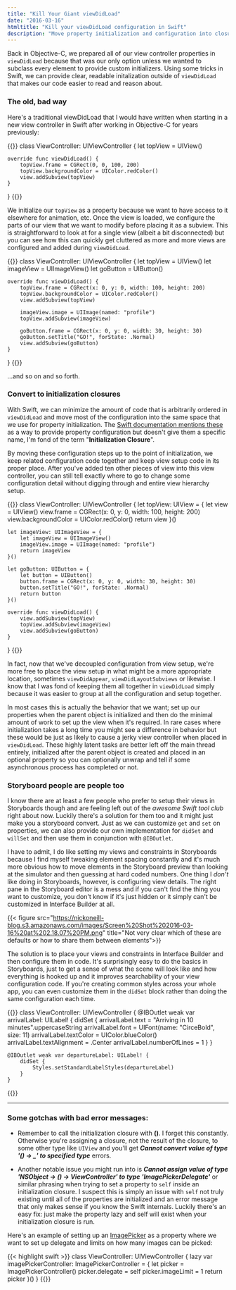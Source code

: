 ```yaml
---
title: "Kill Your Giant viewDidLoad"
date: "2016-03-16"
htmltitle: "Kill your viewDidLoad configuration in Swift"
description: "Move property initialization and configuration into closures"
---
```

Back in Objective-C, we prepared all of our view controller properties in `viewDidLoad` because that was our only option unless we wanted to subclass every element to provide custom initializers. Using some tricks in Swift, we can provide clear, readable initalization outside of `viewDidLoad` that makes our code easier to read and reason about.

### The old, bad way

Here's a traditional viewDidLoad that I would have written when starting in a new view controller in Swift after working in Objective-C for years previously:

{{<highlight swift>}}
class ViewController: UIViewController {
    let topView = UIView()

    override func viewDidLoad() {
        topView.frame = CGRect(0, 0, 100, 200)
        topView.backgroundColor = UIColor.redColor()
        view.addSubview(topView)
    }
}
{{</highlight>}}

We initialize our `topView` as a property because we want to have access to it elsewhere for animation, etc. Once the view is loaded, we configure the parts of our view that we want to modify before placing it as a subview. This is straightforward to look at for a single view (albeit a bit disconnected) but you can see how this can quickly get cluttered as more and more views are configured and added during `viewDidLoad`.

{{<highlight swift>}}
class ViewController: UIViewController {
    let topView = UIView()
    let imageView = UIImageView()
    let goButton = UIButton()

    override func viewDidLoad() {
        topView.frame = CGRect(x: 0, y: 0, width: 100, height: 200)
        topView.backgroundColor = UIColor.redColor()
        view.addSubview(topView)

        imageView.image = UIImage(named: "profile")
        topView.addSubview(imageView)

        goButton.frame = CGRect(x: 0, y: 0, width: 30, height: 30)
        goButton.setTitle("GO!", forState: .Normal)
        view.addSubview(goButton)
    }
}
{{</highlight>}}

...and so on and so forth.

### Convert to initialization closures

With Swift, we can minimize the amount of code that is arbitrarily ordered in `viewDidLoad` and move most of the configuration into the same space that we use for property initialization. The [Swift documentation mentions these](https://developer.apple.com/library/mac/documentation/Swift/Conceptual/Swift_Programming_Language/Initialization.html#//apple_ref/doc/uid/TP40014097-CH18-ID232) as a way to provide property configuration but doesn't give them a specific name, I'm fond of the term "**Initialization Closure**".

By moving these configuration steps up to the point of initialization, we keep related configuration code together and keep view setup code in its proper place. After you've added ten other pieces of view into this view controller, you can still tell exactly where to go to change some configuration detail without digging through and entire view hierarchy setup.

{{<highlight swift>}}
class ViewController: UIViewController {
    let topView: UIView = {
        let view = UIView()
        view.frame = CGRect(x: 0, y: 0, width: 100, height: 200)
        view.backgroundColor = UIColor.redColor()
        return view
    }()

    let imageView: UIImageView = {
        let imageView = UIImageView()
        imageView.image = UIImage(named: "profile")
        return imageView
    }()

    let goButton: UIButton = {
        let button = UIButton()
        button.frame = CGRect(x: 0, y: 0, width: 30, height: 30)
        button.setTitle("GO!", forState: .Normal)
        return button
    }()

    override func viewDidLoad() {
        view.addSubview(topView)
        topView.addSubview(imageView)
        view.addSubview(goButton)
    }
}
{{</highlight>}}

In fact, now that we've decoupled configuration from view setup, we're more free to place the view setup in what might be a more appropriate location, sometimes `viewDidAppear`, `viewDidLayoutSubviews` or likewise. I know that I was fond of keeping them all together in `viewDidLoad` simply because it was easier to group at all the configuration and setup together.

In most cases this is actually the behavior that we want; set up our properties when the parent object is initialized and then do the minimal amount of work to set up the view when it's required. In rare cases where initialization takes a long time you might see a difference in behavior but these would be just as likely to cause a jerky view controller when placed in `viewDidLoad`. These highly latent tasks are better left off the main thread entirely, initialized after the parent object is created and placed in an optional property so you can optionally unwrap and tell if some asynchronous process has completed or not.

### Storyboard people are people too

I know there are at least a few people who prefer to setup their views in Storyboards though and are feeling left out of the *awesome Swift tool club* right about now. Luckily there's a solution for them too and it might just make you a storyboard convert. Just as we can customize `get` and `set` on properties, we can also provide our own implementation for `didSet` and `willSet` and then use them in conjunction with `@IBOutlet`.

I have to admit, I do like setting my views and constraints in Storyboards because I find myself tweaking element spacing constantly and it's much more obvious how to move elements in the Storyboard preview than looking at the simulator and then guessing at hard coded numbers. One thing I *don't* like doing in Storyboards, however, is configuring view details. The right pane in the Storyboard editor is a mess and if you can't find the thing you want to customize, you don't know if it's just hidden or it simply can't be customized in Interface Builder at all.

{{< figure src="https://nickoneill-blog.s3.amazonaws.com/images/Screen%20Shot%202016-03-16%20at%202.18.07%20PM.png" title="Not very clear which of these are defaults or how to share them between elements">}}

The solution is to place your views and constraints in Interface Builder and then configure them in code. It's surprisingly easy to do the basics in Storyboards, just to get a sense of what the scene will look like and how everything is hooked up and it improves searchability of your view configuration code. If you're creating common styles across your whole app, you can even customize them in the `didSet` block rather than doing the same configuration each time.

{{<highlight swift>}}
class ViewController: UIViewController {
    @IBOutlet weak var arrivalLabel: UILabel! {
        didSet {
            arrivalLabel.text = "Arriving in 10 minutes".uppercaseString
            arrivalLabel.font = UIFont(name: "CirceBold", size: 11)
            arrivalLabel.textColor = UIColor.blueColor()
            arrivalLabel.textAlignment = .Center
            arrivalLabel.numberOfLines = 1
        }
    }

    @IBOutlet weak var departureLabel: UILabel! {
        didSet {
            Styles.setStandardLabelStyles(departureLabel)
        }
    }
{{</highlight>}}

---

### Some gotchas with bad error messages:

* Remember to call the initialization closure with **()**. I forget this constantly. Otherwise you're assigning a closure, not the result of the closure, to some other type like `UIView` and you'll get ***Cannot convert value of type '() -> _' to specified type*** errors.

* Another notable issue you might run into is ***Cannot assign value of type 'NSObject -> () -> ViewController' to type 'ImagePickerDelegate'*** or similar phrasing when trying to set a property to `self` inside an initialization closure. I suspect this is simply an issue with `self` not truly existing until all of the properties are initialized and an error message that only makes sense if you know the Swift internals. Luckily there's an easy fix: just make the property lazy and self will exist when your initialization closure is run.

Here's an example of setting up an [ImagePicker](https://github.com/hyperoslo/ImagePicker) as a property where we want to set up delegate and limits on how many images can be picked:

{{< highlight swift >}}
class ViewController: UIViewController {
    lazy var imagePickerController: ImagePickerController = {
        let picker = ImagePickerController()
        picker.delegate = self
        picker.imageLimit = 1
        return picker
    }()
}
{{</highlight>}}
